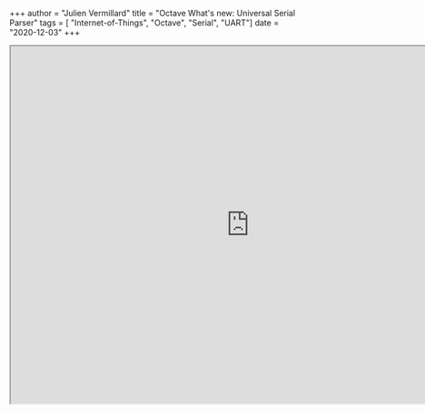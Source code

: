 +++
author = "Julien Vermillard"
title = "Octave What's new: Universal Serial Parser"
tags = [ "Internet-of-Things", "Octave", "Serial", "UART"]
date = "2020-12-03"
+++

<iframe width="840" height="630"
src="https://www.youtube.com/embed/0AJzlY5oomk">